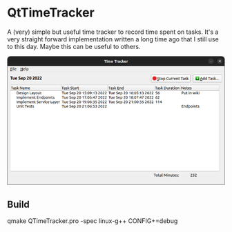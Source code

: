 # QtTimeTracker
A (very) simple but useful time tracker to record time spent on tasks. It's a very straight forward implementation written a long time ago that I still use to this day. Maybe this can be useful to others.

![img.png](img.png)

## Build
qmake QTimeTracker.pro -spec linux-g++ CONFIG+=debug


